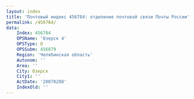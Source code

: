 ```yaml
---
layout: index
title: 'Почтовый индекс 456784: отделение почтовой связи Почты России'
permalink: /456784/
data:
    Index: 456784
    OPSName: 'Озерск 4'
    OPSType: О
    OPSSubm: 456879
    Region: 'Челябинская область'
    Autonom: ''
    Area: ''
    City: Озерск
    City1: ''
    ActDate: '20070208'
    IndexOld: ''
---
```

